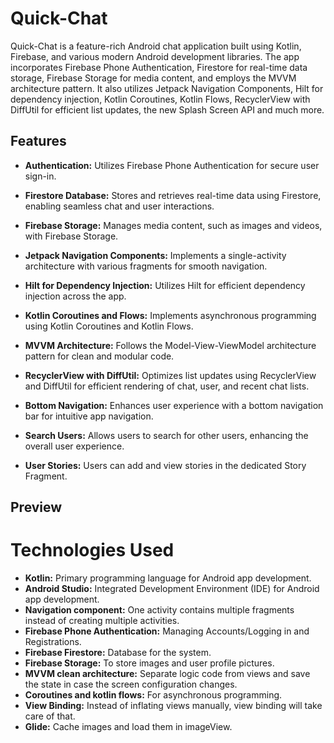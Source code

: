# Quick-Chat

Quick-Chat is a feature-rich Android chat application built using Kotlin, Firebase, and various modern Android development libraries. The app incorporates Firebase Phone Authentication, Firestore for real-time data storage, Firebase Storage for media content, and employs the MVVM architecture pattern. It also utilizes Jetpack Navigation Components, Hilt for dependency injection, Kotlin Coroutines, Kotlin Flows, RecyclerView with DiffUtil for efficient list updates, the new Splash Screen API and much more.

## Features

- **Authentication:** Utilizes Firebase Phone Authentication for secure user sign-in.

- **Firestore Database:** Stores and retrieves real-time data using Firestore, enabling seamless chat and user interactions.

- **Firebase Storage:** Manages media content, such as images and videos, with Firebase Storage.

- **Jetpack Navigation Components:** Implements a single-activity architecture with various fragments for smooth navigation.

- **Hilt for Dependency Injection:** Utilizes Hilt for efficient dependency injection across the app.

- **Kotlin Coroutines and Flows:** Implements asynchronous programming using Kotlin Coroutines and Kotlin Flows.

- **MVVM Architecture:** Follows the Model-View-ViewModel architecture pattern for clean and modular code.

- **RecyclerView with DiffUtil:** Optimizes list updates using RecyclerView and DiffUtil for efficient rendering of chat, user, and recent chat lists.

- **Bottom Navigation:** Enhances user experience with a bottom navigation bar for intuitive app navigation.

- **Search Users:** Allows users to search for other users, enhancing the overall user experience.

- **User Stories:** Users can add and view stories in the dedicated Story Fragment.

## Preview


# Technologies Used
- **Kotlin:** Primary programming language for Android app development.
- **Android Studio:** Integrated Development Environment (IDE) for Android app development.
- **Navigation component:** One activity contains multiple fragments instead of creating multiple activities.
- **Firebase Phone Authentication:** Managing Accounts/Logging in and Registrations.
- **Firebase Firestore:** Database for the system.
- **Firebase Storage:** To store  images and user profile pictures.
- **MVVM clean architecture:** Separate logic code from views and save the state in case the screen configuration changes.
- **Coroutines and kotlin flows:** For asynchronous programming.
- **View Binding:** Instead of inflating views manually, view binding will take care of that.
- **Glide:** Cache images and load them in imageView.


